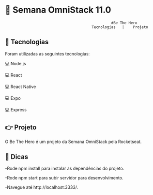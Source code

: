 # :rocket: Semana OmniStack 11.0
                                            
                                                
                                                     #Be The Hero
                                            Tecnologias   |    Projeto   


                                                  

## :pushpin: Tecnologias


Foram utilizadas as seguintes tecnologias:

💻 Node.js


💻 React


💻 React Native


💻 Expo


💻 Express






## :point_right: Projeto



 O Be The Hero é um projeto da Semana OmniStack pela Rocketseat.




## :pushpin: Dicas 




-Rode npm install para instalar as dependências do projeto.

-Rode npm start para subir servidor para desenvolvimento.

-Navegue até http://localhost:3333/.
